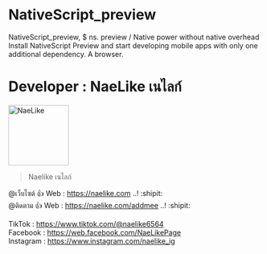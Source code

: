 # NativeScript_preview
NativeScript_preview, $ ns. preview / Native power without native overhead Install NativeScript Preview and start developing mobile apps with only one additional dependency. A browser.

# Developer : NaeLike เนไลก์

<img class="rounded" src="https://www.naelike.com/assets/upload/logo/logo-text-1.png" width="120" alt="NaeLike"> 

> Naelike เนไลก์

@เว็บไซต์ :+1: Web :  <https://naelike.com> ..! :shipit:
<br>
@ติดตาม :+1: Web :  <https://naelike.com/addmee> ..! :shipit:

TikTok :  <https://www.tiktok.com/@naelike6564>
<br>
Facebook :  <https://web.facebook.com/NaeLikePage>
<br>
Instagram :  <https://www.instagram.com/naelike_ig>
<br>
